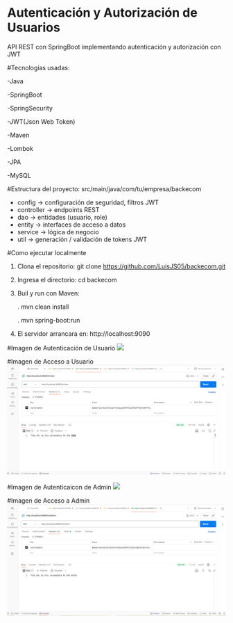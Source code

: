# Autenticación y Autorización de Usuarios
API REST con SpringBoot implementando autenticación y autorización con JWT

#Tecnologías usadas:

-Java

-SpringBoot

-SpringSecurity

-JWT(Json Web Token)

-Maven

-Lombok

-JPA

-MySQL


#Estructura del proyecto:
src/main/java/com/tu/empresa/backecom
- config -> configuración de seguridad, filtros JWT
- controller -> endpoints REST
- dao -> entidades (usuario, role)
- entity -> interfaces de acceso a datos
- service -> lógica de negocio
- util -> generación / validación de tokens JWT


#Como ejecutar localmente
1. Clona el repositorio:
git clone https://github.com/LuisJS05/backecom.git

2. Ingresa el directorio:
cd backecom

3. Buil y run con Maven:

      . mvn clean install
   
      . mvn spring-boot:run

5. El servidor arrancara en:
http://localhost:9090

#Imagen de Autenticación de Usuario
![](AutenticaciónUsuario.PNG)

#Imagen de Acceso a Usuario
![](AccesoUsuario.PNG)

#Imagen de Autenticaicon de Admin
![](AutenticaciónAdmin.PNG)

#Imagen de Acceso a Admin
![](AccesoAdmin.PNG)
